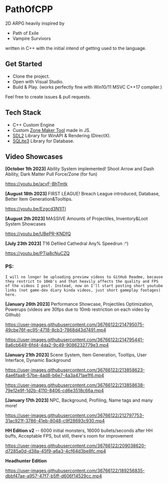 # PathOfCPP
2D ARPG heavily inspired by
- Path of Exile
- Vampire Survivors

written in C++ with the initial intend of getting used to the language.

<h2> Get Started </h2>

- Clone the project.
- Open with Visual Studio.
- Build & Play. (works perfectly fine with Win10/11 MSVC C++17 compiler.)

Feel free to create issues & pull requests.

<h2> Tech Stack </h2>

- C++ Custom Engine
- Custom <a href="https://wrathen.github.io/PathOfCPP/ZoneTool/" target="_blank">Zone Maker Tool</a> made in JS.
- <a href="https://github.com/libsdl-org/SDL">SDL2</a> Library for WinAPI & Rendering (DirectX).
- <a href="https://github.com/sqlite/sqlite">SQLite3</a> Library for Database.

<h2> Video Showcases </h2>

<b>[October 1th 2023]</b> Ability System implemented! Shoot Arrow and Dash Ability, Dark Matter Pull Force/Zone (for fun)

https://youtu.be/acvF-BhTmtk

<b>[August 18th 2023]</b> FIRST LEAGUE! Breach League introduced, Database, Better Item Generation&Tooltips.

https://youtu.be/Ezgcd3N1lTI

<b>[August 2th 2023]</b> MASSIVE Amounts of Projectiles, Inventory&Loot System Showcases

https://youtu.be/UBePR-KNDfQ

<b>[July 23th 2023]</b> T16 Defiled Cathedral Any% Speedrun :^)

https://youtu.be/PTja8cNuCZQ

<h3>PS:</h3>

```I will no longer be uploading preview videos to GitHub Readme, because they restrict to 10mb's and that heavily affects the quality and FPS of the videos I post. Instead, now on I'll start posting short youtube links (not game-dev diary kinda videos, just short gameplay footages) here.```

<b>[January 26th 2023]</b> Performance Showcase, Projectiles Optimization, Powerups (videos are 30fps due to 10mb restriction on each video by Github)

https://user-images.githubusercontent.com/36766122/214795075-49cbe76f-ec95-4718-8cb3-7868d43d7491.mp4

https://user-images.githubusercontent.com/36766122/214795441-8a6cb649-6fd4-4da2-9c49-9086232779e3.mp4

<b>[January 21th 2023]</b> Scene System, Item Generation, Tooltips, User Interface, Dynamic Background

https://user-images.githubusercontent.com/36766122/213858623-4ae6faa8-57be-4ad8-b6e7-4a3a471ae1f6.mp4

https://user-images.githubusercontent.com/36766122/213858638-79e12e9f-1d2b-4110-8406-cd6e3518c66a.mp4

<b>[January 17th 2023]</b> NPC, Background, Profiling, Name tags and many more!

https://user-images.githubusercontent.com/36766122/212797753-31ac921f-3786-41eb-8048-c9f28693c930.mp4


<b>HH Edition v2</b> -- 6000 initial monsters, 16000 bullets/seconds after HH buffs, Acceptable FPS, but still, there's room for improvement

https://user-images.githubusercontent.com/36766122/209038620-d7285a0d-d38a-45f9-a6a3-4cf64d3be8fc.mp4

<b>Headhunter Edition</b>

https://user-images.githubusercontent.com/36766122/189256835-dbbf47ae-a957-47f7-b5ff-d606f14529cc.mp4
